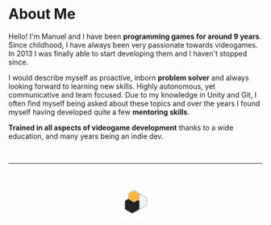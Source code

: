 # **About Me**

Hello! I'm Manuel and I have been **programming games for around 9 years**. Since childhood, I have always been very passionate towards videogames. In 2013 I was finally able to start developing them and I haven't stopped since.

I would describe myself as proactive, inborn **problem solver** and always looking forward to learning new skills. Highly autonomous, yet communicative and team focused. Due to my knowledge in Unity and Git, I often find myself being asked about these topics and over the years I found myself having developed quite a few **mentoring skills**.

**Trained in all aspects of videogame development** thanks to a wide education, and many years being an indie dev.

&emsp;

---

‎<p align=center>![tkl_logo](images/tkl_logo.png)</p>
